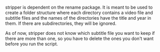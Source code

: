 stripper is dependent on the rename package. It is meant to be used to create a folder structure where each directory contains a video file and subtitle files and the names of the directories have the title and year in them. If there are subdirectories, they will be ignored.

As of now, stripper does not know which subtitle file you want to keep if there are more than one, so you have to delete the ones you don't want before you run the script.
